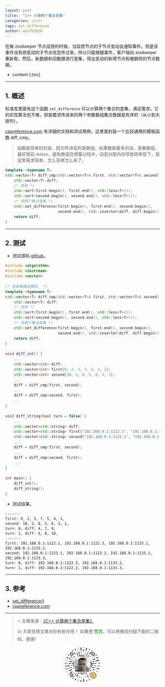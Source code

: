 ```yaml
---
layout: post
title:  "C++ 计算两个集合差集"
categories: c/c++
tags: set_difference
author: wenfh2020
---
```


在做 zookeeper 节点监控的时候，当监控节点的子节点变动会通知事件。但是该事件没有把变动的子节点信息传过来，所以只能根据事件，客户端向 zookeeper 重新取，然后，新数据和旧数据进行差集，得出变动的新增节点和被删除的节点数据。



* content
{:toc}

---

## 1. 概述

标准库里面有这个函数 `set_difference` 可以计算两个集合的差集，满足需求。它的实现算法也不难，但是要求传进来的两个参数数组集合数据是有序的（从小到大排列）。

[cppreference.com](https://zh.cppreference.com/w/cpp/algorithm/set_difference) 有详细的文档和测试用例，这里我封装一个比较通用的模板函数 diff_cmp。

> 函数是简单的封装，因为传进去的是数组，如果数据量多的话，差集数组，最好提前 resize，避免数组在增量过程中，动态分配内存导致效率低下，我这里需求简单，怎么简单怎么来了。

```c++
template <typename T>
std::vector<T> diff_cmp(std::vector<T>& first, std::vector<T>& second) {
    std::vector<T> diff;
    /* 排序 */
    std::sort(first.begin(), first.end(), std::less<T>());
    std::sort(second.begin(), second.end(), std::less<T>());
    /* 求两个集合差集 */
    std::set_difference(first.begin(), first.end(), second.begin(),
                        second.end(), std::inserter(diff, diff.begin()));
    return diff;
}
```

---

## 2. 测试

* 测试源码 [github](https://github.com/wenfh2020/c_test/blob/master/algorithms/test_set_difference.cpp)。

```c++
#include <algorithm>
#include <iostream>
#include <vector>

/* 求差集数组模板。 */
template <typename T>
std::vector<T> diff_cmp(std::vector<T>& first, std::vector<T>& second) {
    std::vector<T> diff;
    /* 排序 */
    std::sort(first.begin(), first.end(), std::less<T>());
    std::sort(second.begin(), second.end(), std::less<T>());
    /* 求两个集合差集 */
    std::set_difference(first.begin(), first.end(), second.begin(),
                        second.end(), std::inserter(diff, diff.begin()));
    return diff;
}

void diff_int() {
    ...
    std::vector<int> diff;
    std::vector<int> first{9, 2, 3, 7, 5, 4, 1};
    std::vector<int> second{10, 2, 8, 5, 6, 3, 1};
    ...
    diff = diff_cmp(first, second);
    ...
    diff = diff_cmp(second, first);
    ...
}

void diff_string(bool turn = false) {
    ...
    std::vector<std::string> diff;
    std::vector<std::string> first{"192.168.0.1:1122.1", "192.168.0.1:1122.3", "192.168.0.1:1133.1", "192.168.0.1:1133.2"};
    std::vector<std::string> second{"192.168.0.1:1122.1", "192.168.0.1:1122.2", "192.168.0.1:1133.1", "192.168.0.1:1133.3"};
    ...
    diff = diff_cmp(first, second);
    ...
    diff = diff_cmp(second, first);
    ...
}

int main() {
    diff_int();
    diff_string();
}
```

* 测试结果。

```shell
-------
first: 9, 2, 3, 7, 5, 4, 1,
second: 10, 2, 8, 5, 6, 3, 1,
turn: 0, diff: 4, 7, 9,
turn: 1, diff: 6, 8, 10,
-------
first: 192.168.0.1:1122.1, 192.168.0.1:1122.3, 192.168.0.1:1133.1, 192.168.0.1:1133.2,
second: 192.168.0.1:1122.1, 192.168.0.1:1122.2, 192.168.0.1:1133.1, 192.168.0.1:1133.3,
turn: 0, diff: 192.168.0.1:1122.3, 192.168.0.1:1133.2,
turn: 1, diff: 192.168.0.1:1122.2, 192.168.0.1:1133.3,
```

---


## 3. 参考

* [set_difference()](https://blog.csdn.net/querdaizhi/article/details/6712519)
* [cppreference.com](https://zh.cppreference.com/w/cpp/algorithm/set_difference)

---

> 🔥 文章来源：[《C++ 计算两个集合差集》](https://wenfh2020.com/2020/11/01/set-difference/)
>
> 👍 大家觉得文章对你有些作用！ 如果想 <font color=green>赞赏</font>，可以用微信扫描下面的二维码，感谢!
<div align=center><img src="/images/2020-08-06-15-49-47.png" width="120"/></div>
